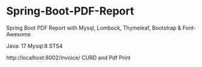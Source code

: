 # Spring-Boot-PDF-Report
Spring Boot PDF Report with Mysql, Lombock, Thymeleaf, Bootstrap & Font-Awesome

Java: 17
Mysql:8
STS4

http://localhost:8002/invoice/
CURD and Pdf Print

